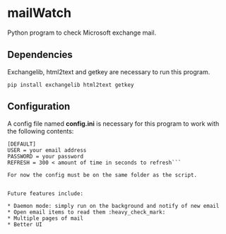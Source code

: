 # mailWatch
Python program to check Microsoft exchange mail.
## Dependencies
Exchangelib, html2text and getkey are necessary to run this program.
```
pip install exchangelib html2text getkey
```
## Configuration
A config file named **config.ini** is necessary for this program to work with the following contents:
```
[DEFAULT]
USER = your email address
PASSWORD = your password
REFRESH = 300 < amount of time in seconds to refresh```

For now the config must be on the same folder as the script.


Future features include:

* Daemon mode: simply run on the background and notify of new email
* Open email items to read them :heavy_check_mark:
* Multiple pages of mail
* Better UI
